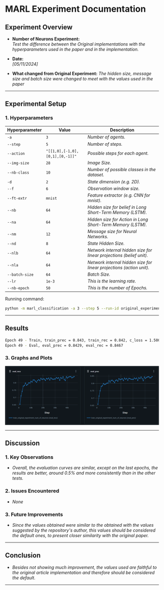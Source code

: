 # MARL Experiment Documentation

## Experiment Overview

- **Number of Neurons Experiment:**  
  *Test the difference between the Original implementations with the hyperparameters used in the paper and in the implementation.*

- **Date:**  
  *[05/11/2024]*

- **What changed from Original Experiment:**
  *The hidden size, message size and batch size were changed to meet with the values used in the paper*

---

## Experimental Setup

### 1. Hyperparameters

| Hyperparameter | Value                           | Description                                                          |
| -------------- | ------------------------------- | -------------------------------------------------------------------- |
| `-a`           | `3`                             | *Number of agents.*                                                  |
| `--step`       | `5`                             | *Number of steps.*                                                   |
| `--action`     | `"[[1,0],[-1,0],[0,1],[0,-1]]"` | *Possible steps for each agent.*                                     |
| `--img-size`   | `28`                            | *Image Size.*                                                        |
| `--nb-class`   | `10`                            | *Number of possible classes in the dataset.*                         |
| `-d`           | `2`                             | *State dimension (e.g. 2D).*                                         |
| `--f`          | `6`                             | *Observation window size.*                                           |
| `--ft-extr`    | `mnist`                         | *Feature extractor (e.g. CNN for mnist).*                            |
| `--nb`         | `64`                            | *Hidden size for belief in Long Short-Term Memory (LSTM).*           |
| `--na`         | `64`                            | *Hidden size for Action in Long Short-Term Memory (LSTM).*           |
| `--nm`         | `12`                            | *Message size for Neural Networks.*                                  |
| `--nd`         | `8`                             | *State Hidden Size.*                                                 |
| `--nlb`        | `64`                            | *Network internal hidden size for linear projections (belief unit).* |
| `--nla`        | `64`                            | *Network internal hidden size for linear projections (action unit).* |
| `--batch-size` | `64`                            | *Batch Size.*                                                        |
| `--lr`         | `1e-3`                          | *This is the learning rate.*                                         |
| `--nb-epoch`   | `50`                            | *This is the number of Epochs.*                                      |

Running command:
```bash
python -m marl_classification -a 3 --step 5 --run-id original_experiment train --action "[[1,0],[-1,0],[0,1],[0,-1]]" --img-size 28 --nb-class 10 -d 2 --f 6 --ft-extr mnist --nb 64 --na 64 --nm 12 --nd 64 --nlb 64 --nla 64 --batch-size 64 --lr 1e-3 --nb-epoch 50 -o ./out/mnist_original
```

---

## Results

```bash
Epoch 49 - Train, train_prec = 0.843, train_rec = 0.842, c_loss = 1.500, a_loss = 1.482, error = 0.498, path = -1.009:
Epoch 49 - Eval, eval_prec = 0.8429, eval_rec = 0.8467
```

### 3. Graphs and Plots

![alt text](img/number_of_neurons.png)

---

## Discussion

### 1. Key Observations

- *Overall, the evaluation curves are similar, except on the last epochs, the results are better, around 0.5% and more consistently than in the other tests.*

### 2. Issues Encountered

- *None*

### 3. Future Improvements

- *Since the values obtained were similar to the obtained with the values suggested by the repository's author, this values should be considered the default ones, to present closer similarity with the original paper.*

---

## Conclusion

- *Besides not showing much improvement, the values used are faithful to the original article implementation and therefore should be considered the default.*

---